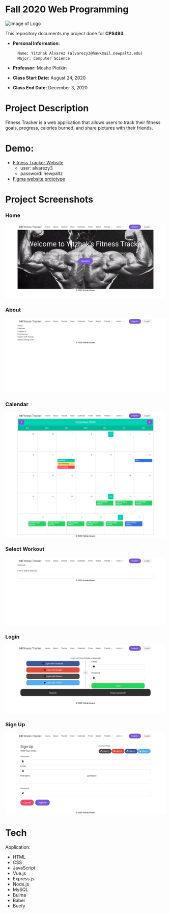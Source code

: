 # Fall 2020 Web Programming

![Image of Logo](https://www.newpaltz.edu/media/identity/logos/newpaltzlogo.jpg)

This repository documents my project done for **CPS493**.

- **Personal Information:**

        Name: Yitzhak Alvarez (alvarezy3@hawkmail.newpaltz.edu)
        Major: Computer Science

- **Professor:** Moshe Plotkin
- **Class Start Date:** August 24, 2020
- **Class End Date:** December 3, 2020

# Project Description

Fitness Tracker is a web application that allows users to track their fitness goals, progress, calories burned, and share pictures with their friends.

# Demo:

- <a href="https://fitness-trak.herokuapp.com/">Fitness Tracker Website</a>
  - user: alvarezy3
  - password: newpaltz
- <a href="https://www.figma.com/proto/UfKPdDbcrdVB1J0ceLEyse/FitnessTracker-Mockup?page-id=0%3A1&node-id=1%3A2&viewport=241%2C48%2C0.14&scaling=min-zoom&starting-point-node-id=1%3A2"> Figma website prototype</a>

# Project Screenshots

### Home

![Homepage](https://raw.githubusercontent.com/yitzhakalvarez/FitnessTracker/master/Mockups/Homepage.png)

### About

![About](https://raw.githubusercontent.com/yitzhakalvarez/FitnessTracker/master/Mockups/About.png)

### Calendar

![Calendar](https://raw.githubusercontent.com/yitzhakalvarez/FitnessTracker/master/Mockups/Calendar.png)

### Select Workout

![Select exercise](https://raw.githubusercontent.com/yitzhakalvarez/FitnessTracker/master/Mockups/Select.png)

### Login

![Login](https://raw.githubusercontent.com/yitzhakalvarez/FitnessTracker/master/Mockups/Login.png)

### Sign Up

![Register](https://raw.githubusercontent.com/yitzhakalvarez/FitnessTracker/master/Mockups/Register.png)

# Tech

Application:

- HTML
- CSS
- JavaScript
- Vue.js
- Express.js
- Node.js
- MySQL
- Bulma
- Babel
- Buefy
